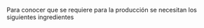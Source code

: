 
Para conocer que se requiere para la producción se necesitan los siguientes ingredientes

<head>
    <title>Image Alignment</title>
    <style>
        .container {
            position: relative;
            text-align: right;
        }

        .title {
            position: absolute;
            top: 10px;
            left: 10px;
            color: white;
            font-size: 20px;
            background-color: rgba(0, 0, 0, 0.7);
            padding: 5px 10px;
        }
    </style>
</head>
<body>
    <div class="container">
        <h1 class="Ejemplo">Title</h1>
        <img src="[your_image.jpg](/Trabajo-final/assets/img/mantenimiento.jpg)" alt="Your Image">
    </div>
</body>


Here's a useless table:


| Number | Next number | Previous number |
| :------ |:--- | :--- |
| Five | Six | Four |
| Ten | Eleven | Nine |
| Seven | Eight | Six |
| Two | Three | One |
  

![si](/assets/img/si.jpg)

How about a yummy crepe?

![Crepe](https://s3-media3.fl.yelpcdn.com/bphoto/cQ1Yoa75m2yUFFbY2xwuqw/348s.jpg)

It can also be centered!

![Crepe](https://s3-media3.fl.yelpcdn.com/bphoto/cQ1Yoa75m2yUFFbY2xwuqw/348s.jpg){: .mx-auto.d-block :}

Here's a code chunk:

~~~
var foo = function(x) {
  return(x + 5);
}
foo(3)
~~~

And here is the same code with syntax highlighting:

```javascript
var foo = function(x) {
  return(x + 5);
}
foo(3)
```

And here is the same code yet again but with line numbers:

{% highlight javascript linenos %}
var foo = function(x) {
  return(x + 5);
}
foo(3)
{% endhighlight %}

## Boxes
You can add notification, warning and error boxes like this:

### Notification

{: .box-note}
**Note:** This is a notification box.

### Warning

{: .box-warning}
**Warning:** This is a warning box.

### Error

{: .box-error}
**Error:** This is an error box.
